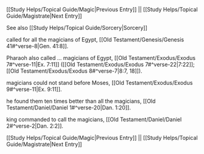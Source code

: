 [[Study Helps/Topical Guide/Magic|Previous Entry]]  ||  [[Study Helps/Topical Guide/Magistrate|Next Entry]]

 See also [[Study Helps/Topical Guide/Sorcery|Sorcery]]

 called for all the magicians of Egypt, [[Old Testament/Genesis/Genesis 41#^verse-8|Gen. 41:8]].

 Pharaoh also called ... magicians of Egypt, [[Old Testament/Exodus/Exodus 7#^verse-11|Ex. 7:11]] ([[Old Testament/Exodus/Exodus 7#^verse-22|7:22]]; [[Old Testament/Exodus/Exodus 8#^verse-7|8:7, 18]]).

 magicians could not stand before Moses, [[Old Testament/Exodus/Exodus 9#^verse-11|Ex. 9:11]].

 he found them ten times better than all the magicians, [[Old Testament/Daniel/Daniel 1#^verse-20|Dan. 1:20]].

 king commanded to call the magicians, [[Old Testament/Daniel/Daniel 2#^verse-2|Dan. 2:2]].

[[Study Helps/Topical Guide/Magic|Previous Entry]]  ||  [[Study Helps/Topical Guide/Magistrate|Next Entry]]